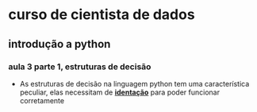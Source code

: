 # curso de cientista de dados 

## introdução a python

### aula 3 parte 1, estruturas de decisão

* As estruturas de decisão na linguagem python tem uma característica peculiar, elas necessitam de [**identação**](https://www.google.com/search?q=identation&ie=&oe=) para poder funcionar corretamente 